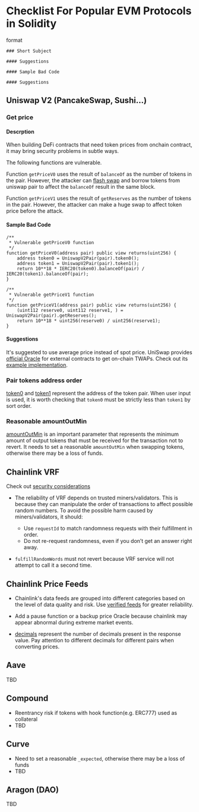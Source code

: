 # Checklist For Popular EVM Protocols in Solidity

format
```
### Short Subject

#### Suggestions

#### Sample Bad Code

#### Suggestions

```

## Uniswap V2 (PancakeSwap, Sushi...)

### Get price
#### Descrption
When building DeFi contracts that need token prices from onchain contract, it may bring security problems in subtle ways.

The following functions are vulnerable.

Function `getPriceV0` uses the result of `balanceOf` as the number of tokens in the pair. However, the attacker can [flash swap](https://docs.uniswap.org/contracts/v2/guides/smart-contract-integration/using-flash-swaps) and borrow tokens from uniswap pair to affect the `balanceOf` result in the same block.

Function `getPriceV1` uses the result of `getReserves` as the number of tokens in the pair. However, the attacker can make a huge swap to affect token price before the attack.

#### Sample Bad Code

```solidity
/**
 * Vulnerable getPriceV0 function
 */
function getPriceV0(address pair) public view returns(uint256) {
    address token0 = UniswapV2Pair(pair).token0();
    address token1 = UniswapV2Pair(pair).token1();
    return 10**18 * IERC20(token0).balanceOf(pair) / IERC20(token1).balanceOf(pair);
}

/**
 * Vulnerable getPriceV1 function
 */
function getPriceV1(address pair) public view returns(uint256) {
    (uint112 reserve0, uint112 reserve1, ) = UniswapV2Pair(pair).getReserves();
    return 10**18 * uint256(reserve0) / uint256(reserve1);
}
```
#### Suggestions


It's suggested to use average price instead of spot price. UniSwap provides [official Oracle](https://docs.uniswap.org/contracts/v2/concepts/core-concepts/oracles) for external contracts to get on-chain TWAPs. Check out its [example implementation](https://github.com/Uniswap/v2-periphery/blob/master/contracts/examples/ExampleOracleSimple.sol).

### Pair tokens address order

[token0](https://docs.uniswap.org/contracts/v2/reference/smart-contracts/pair#token0) and [token1](https://docs.uniswap.org/contracts/v2/reference/smart-contracts/pair#token1) represent the address of the token pair. When user input is used, it is worth checking that `token0` must be strictly less than `token1` by sort order.

### Reasonable amountOutMin

[amountOutMin](https://docs.uniswap.org/contracts/v2/reference/smart-contracts/router-02#swapexacttokensfortokens) is an important parameter that represents the minimum amount of output tokens that must be received for the transaction not to revert. It needs to set a reasonable `amountOutMin` when swapping tokens, otherwise there may be a loss of funds.

## Chainlink VRF

Check out [security considerations](https://docs.chain.link/vrf/v2/security)

- The reliability of VRF depends on trusted miners/validators. This is because they can manipulate the order of transactions to affect possible random numbers. To avoid the possible harm caused by miners/validators, it should:
    - Use `requestId` to match randomness requests with their fulfillment in order.
    - Do not re-request randomness, even if you don’t get an answer right away.

- `fulfillRandomWords` must not revert because VRF service will not attempt to call it a second time.

## Chainlink Price Feeds

- Chainlink's data feeds are grouped into different categories based on the level of data quality and risk. Use [verified feeds](https://docs.chain.link/data-feeds/selecting-data-feeds#-verified-feeds) for greater reliability.

- Add a pause function or a backup price Oracle because chainlink may appear abnormal during extreme market events.

- [decimals](https://docs.chain.link/data-feeds/price-feeds/api-reference#decimals) represent the number of decimals present in the response value. Pay attention to different decimals for different pairs when converting prices.

## Aave

TBD

## Compound

- Reentrancy risk if tokens with hook function(e.g. ERC777) used as collateral
- TBD

## Curve

- Need to set a reasonable `_expected`, otherwise there may be a loss of funds
- TBD

## Aragon (DAO)

TBD
